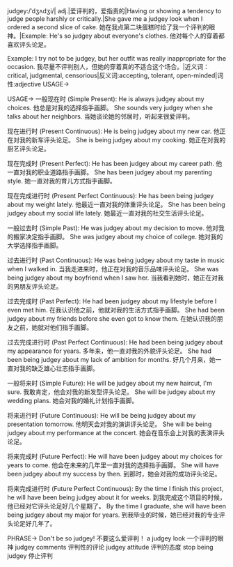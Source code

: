 judgey:/ˈdʒʌdʒi/| adj.|爱评判的，爱指责的|Having or showing a tendency to judge people harshly or critically.|She gave me a judgey look when I ordered a second slice of cake. 她在我点第二块蛋糕时给了我一个评判的眼神。|Example: He's so judgey about everyone's clothes. 他对每个人的穿着都喜欢评头论足。

Example: I try not to be judgey, but her outfit was really inappropriate for the occasion. 我尽量不评判别人，但她的穿着真的不适合这个场合。|近义词：critical, judgmental, censorious|反义词:accepting, tolerant, open-minded|词性:adjective
USAGE->

USAGE->
一般现在时 (Simple Present):
He is always judgey about my choices. 他总是对我的选择指手画脚。
She sounds very judgey when she talks about her neighbors.  当她谈论她的邻居时，听起来很爱评判。


现在进行时 (Present Continuous):
He is being judgey about my new car. 他正在对我的新车评头论足。
She is being judgey about my cooking. 她正在对我的厨艺评头论足。


现在完成时 (Present Perfect):
He has been judgey about my career path. 他一直对我的职业道路指手画脚。
She has been judgey about my parenting style. 她一直对我的育儿方式指手画脚。



现在完成进行时 (Present Perfect Continuous):
He has been being judgey about my weight lately. 他最近一直对我的体重评头论足。
She has been being judgey about my social life lately. 她最近一直对我的社交生活评头论足。


一般过去时 (Simple Past):
He was judgey about my decision to move. 他对我的搬家决定指手画脚。
She was judgey about my choice of college. 她对我的大学选择指手画脚。


过去进行时 (Past Continuous):
He was being judgey about my taste in music when I walked in. 当我走进来时，他正在对我的音乐品味评头论足。
She was being judgey about my boyfriend when I saw her. 当我看到她时，她正在对我的男朋友评头论足。


过去完成时 (Past Perfect):
He had been judgey about my lifestyle before I even met him. 在我认识他之前，他就对我的生活方式指手画脚。
She had been judgey about my friends before she even got to know them. 在她认识我的朋友之前，她就对他们指手画脚。


过去完成进行时 (Past Perfect Continuous):
He had been being judgey about my appearance for years. 多年来，他一直对我的外貌评头论足。
She had been being judgey about my lack of ambition for months. 好几个月来，她一直对我的缺乏雄心壮志指手画脚。


一般将来时 (Simple Future):
He will be judgey about my new haircut, I'm sure. 我敢肯定，他会对我的新发型评头论足。
She will be judgey about my wedding plans. 她会对我的婚礼计划指手画脚。


将来进行时 (Future Continuous):
He will be being judgey about my presentation tomorrow. 他明天会对我的演讲评头论足。
She will be being judgey about my performance at the concert. 她会在音乐会上对我的表演评头论足。


将来完成时 (Future Perfect):
He will have been judgey about my choices for years to come. 他会在未来的几年里一直对我的选择指手画脚。
She will have been judgey about my success by then. 到那时，她会对我的成功评头论足。


将来完成进行时 (Future Perfect Continuous):
By the time I finish this project, he will have been being judgey about it for weeks. 到我完成这个项目的时候，他已经对它评头论足好几个星期了。
By the time I graduate, she will have been being judgey about my major for years. 到我毕业的时候，她已经对我的专业评头论足好几年了。


PHRASE->
Don't be so judgey! 不要这么爱评判！
a judgey look  一个评判的眼神
judgey comments  评判性的评论
judgey attitude  评判的态度
stop being judgey  停止评判
